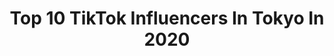 ---
title: Top 10 TikTok Influencers In Tokyo In 2020
description: >-
  Find top TikTok influencers in Tokyo in 2020. Most popular hashtags: #tiktok #stayathome #japan #meme.
platform: TikTok
profiles:
  - username: "onenonly_tokyo"
    fullname: >-
      ONE N' ONLY
    location: "Japan"
    followers: 61755
    engagement: 1288
    commentsToLikes: 0.030458
    id: cka0t0ny2nwfs0i78p05cyvt5
    verified: false
    hashtags: "#foryouhouse, #blackhole, #november, #yummy"
  - username: "bicsmallngon"
    fullname: >-
      ビックスモールン ゴン
    location: "Japan"
    followers: 259615
    engagement: 763
    commentsToLikes: 0.030739
    id: ck8sffbbunwyv0j78v05bvmzu
    verified: true
    hashtags: "#stop, #tiktokjapan, #567challenge, #animejapan"
  - username: "carol.amores"
    fullname: >-
      carolamores
    location: "Japan"
    followers: 212756
    engagement: 639
    commentsToLikes: 0.027820
    id: ck8qi5d307u6j0j78k0n23fcy
    verified: false
    hashtags: "#whatieatinaday, #notrash, #employment, #airbnb"
  - username: "yubio_finger"
    fullname: >-
      指男
    location: "Japan"
    followers: 590703
    engagement: 524
    commentsToLikes: 0.034368
    id: ck9nttm3ejxfr0j78b8u7a6id
    verified: false
    hashtags: "#onepiece, #tobecontinued, #myheroacademia, #attackontitan"
  - username: "sonshiu"
    fullname: >-
      Patrika
    location: "Japan"
    followers: 268463
    engagement: 1129
    commentsToLikes: 0.014827
    id: ck8sbwahr8eqv0j78tmz62224
    verified: false
    hashtags: "#tiktok, #thisisjapan"
  - username: "ebbd19920727"
    fullname: >-
      S.Dragon-Er
    location: "Japan"
    followers: 9086
    engagement: 234
    commentsToLikes: 0.046028
    id: ck9f22yb5bbfw0j78lgzc1tr0
    verified: false
    hashtags: "#cat, #dj, #samplingpad, #taiwan"
  - username: "yurikotiger"
    fullname: >-
      ユリコタイガー
    location: "Japan"
    followers: 18344
    engagement: 882
    commentsToLikes: 0.021500
    id: ck9rpcn4sgsor0j7829s4u8ty
    verified: false
    hashtags: "#stayathome, #ifyouarehappy, #athome, #ineedtosleep"
  - username: "000mizuki000"
    fullname: >-
      mizuki
    location: "Japan"
    followers: 28865
    engagement: 324
    commentsToLikes: 0.034406
    id: cka9lu10k35tp0i78ie9dnzj6
    verified: false
    hashtags: "#397"
  - username: "bluejustice"
    fullname: >-
      ⚕︎STREET✡️RACING⚕︎
    location: "Japan"
    followers: 47513
    engagement: 856
    commentsToLikes: 0.017213
    id: ck8qfizqyx3ij0j78xg1lyy8d
    verified: false
    hashtags: "#wakos, #nsx, #s15, #tik"
  - username: "kitarofilm"
    fullname: >-
      KITARO FILM ｷﾀﾛｰﾌｨﾙﾑ
    location: "Japan"
    followers: 553643
    engagement: 558
    commentsToLikes: 0.010135
    id: ck8qeq9kqtmqf0j78egq10mua
    verified: false
    hashtags: "#wheel, #nascar, #toyota, #honda"
---